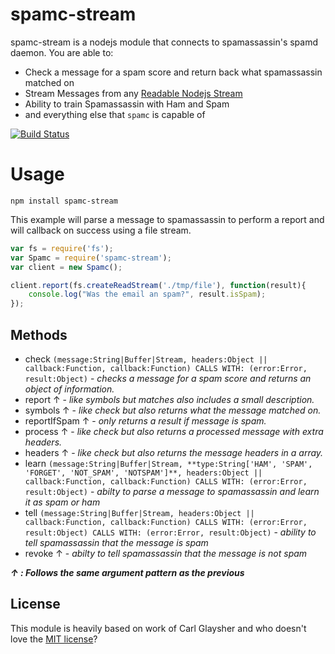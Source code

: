 # spamc-stream

spamc-stream is a nodejs module that connects to spamassassin's spamd daemon. You are able to:

  - Check a message for a spam score and return back what spamassassin matched on
  - Stream Messages from any [Readable Nodejs Stream](https://nodejs.org/api/stream.html#stream_class_stream_readable)
  - Ability to train Spamassassin with Ham and Spam
  - and everything else that `spamc` is capable of


[![Build Status](https://travis-ci.org/schahriar/spamc-stream.svg)](https://travis-ci.org/schahriar/spamc-stream)

# Usage
```
npm install spamc-stream
```

This example will parse a message to spamassassin to perform a report and will callback on success using a file stream.

```javascript
var fs = require('fs');
var Spamc = require('spamc-stream');
var client = new Spamc();

client.report(fs.createReadStream('./tmp/file'), function(result){
    console.log("Was the email an spam?", result.isSpam);
});
```

## Methods

- check `(message:String|Buffer|Stream, headers:Object || callback:Function, callback:Function) CALLS WITH: (error:Error, result:Object)` - *checks a message for a spam score and returns an object of information.* 
- report ↑ - *like symbols but matches also includes a small description.*
- symbols ↑  - *like check but also returns what the message matched on.*
- reportIfSpam ↑ - *only returns a result if message is spam.*
- process ↑ - *like check but also returns a processed message with extra headers.*
- headers ↑ - *like check but also returns the message headers in a array.*
- learn `(message:String|Buffer|Stream, **type:String['HAM', 'SPAM', 'FORGET', 'NOT_SPAM', 'NOTSPAM']**, headers:Object || callback:Function, callback:Function) CALLS WITH: (error:Error, result:Object)` - *abilty to parse a message to spamassassin and learn it as spam or ham*
- tell `(message:String|Buffer|Stream, headers:Object || callback:Function, callback:Function) CALLS WITH: (error:Error, result:Object) CALLS WITH: (error:Error, result:Object)` - *ability to tell spamassassin that the message is spam*
- revoke ↑ - *abilty to tell spamassassin that the message is not spam*

***↑ : Follows the same argument pattern as the previous***

## License
This module is heavily based on work of Carl Glaysher and who doesn't love the [MIT license](https://raw.githubusercontent.com/schahriar/blackwall/master/LICENSE)?
